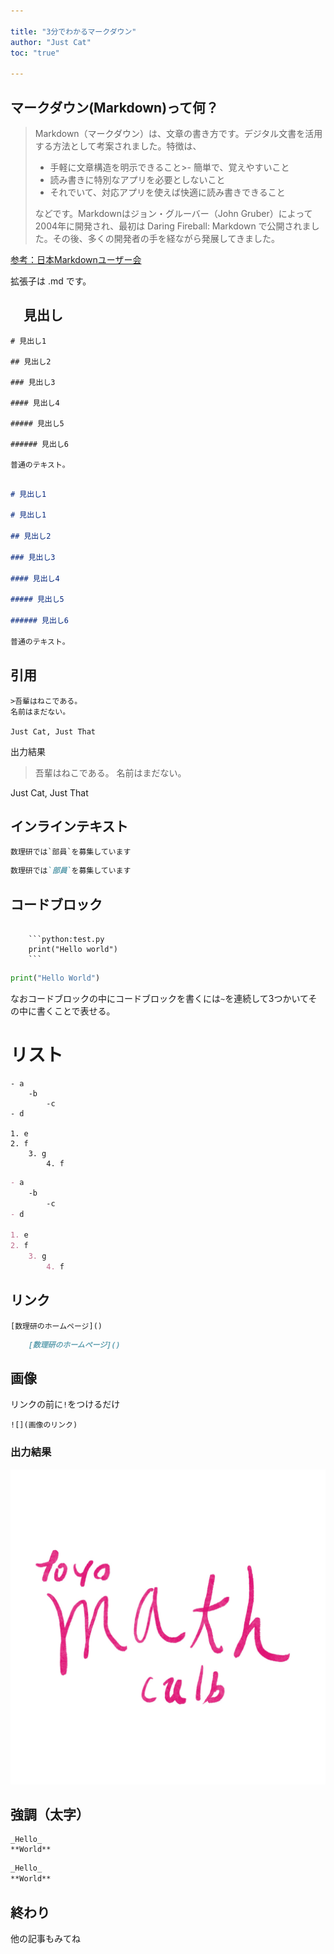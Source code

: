```yaml
---

title: "3分でわかるマークダウン"
author: "Just Cat"
toc: "true"

---
```


## マークダウン(Markdown)って何？

> Markdown（マークダウン）は、文章の書き方です。デジタル文書を活用する方法として考案されました。特徴は、
>
>- 手軽に文章構造を明示できること>- 簡単で、覚えやすいこと
>- 読み書きに特別なアプリを必要としないこと
>- それでいて、対応アプリを使えば快適に読み書きできること
>
>などです。Markdownはジョン・グルーバー（John Gruber）によって2004年に開発され、最初は Daring Fireball: Markdown で公開されました。その後、多くの開発者の手を経ながら発展してきました。

[参考：日本Markdownユーザー会](https://www.markdown.jp/what-is-markdown/)

拡張子は .md です。

## 　見出し

```
# 見出し1

## 見出し2

### 見出し3

#### 見出し4

##### 見出し5

###### 見出し6

普通のテキスト。
```

```Markdown

# 見出し1

# 見出し1

## 見出し2

### 見出し3

#### 見出し4

##### 見出し5

###### 見出し6

普通のテキスト。
```

## 引用

```
>吾輩はねこである。
名前はまだない。

Just Cat, Just That
```

出力結果


>吾輩はねこである。
名前はまだない。

Just Cat, Just That



## インラインテキスト

```
数理研では`部員`を募集しています
```

```markdown
数理研では`部員`を募集しています
```

## コードブロック

~~~

    ```python:test.py
    print("Hello world")
    ```
~~~

```python
print("Hello World")
```

なおコードブロックの中にコードブロックを書くには`~`を連続して3つかいてその中に書くことで表せる。

# リスト

```
- a
    -b
        -c
- d

1. e
2. f
    3. g
        4. f
```

```markdown
- a
    -b
        -c
- d

1. e
2. f
    3. g
        4. f
```

## リンク

```
[数理研のホームページ]()

```

```markdown
    [数理研のホームページ]()
```

## 画像

リンクの前に`!`をつけるだけ

```
![](画像のリンク)

```


### 出力結果

![](/img/tylogo.jpg)

## 強調（太字）

```
_Hello_
**World**
```

```markdown
_Hello_
**World**
```

## 終わり

他の記事もみてね

